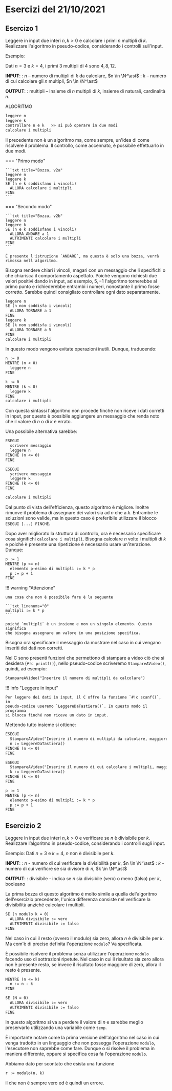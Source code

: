 # Esercizi del 21/10/2021

## Esercizo 1

Leggere in input due interi $n, k > 0$ e calcolare i primi $n$ multipli di $k$.
Realizzare l'algoritmo in pseudo-codice, considerando i controlli sull'input.

Esempio:

Dati $n = 3$ e $k = 4$, i primi $3$ multipli di $4$ sono $4, 8, 12$.

**INPUT**:
: $n$ – numero di multipli di $k$ da calcolare, $n \in \N^\ast$
: $k$ – numero di cui calcolare gli $n$ multipli, $n \in \N^\ast$

**OUTPUT**:
: multipli – Insieme di $n$ multipli di $k$, insieme di naturali, cardinalità $n$.

ALGORITMO

```txt title="Bozza"
leggere n
leggere k
controllare n e k   >> si può operare in due modi
calcolare i multipli
```

Il precedente non è un algoritmo ma, come sempre, un'idea di come risolvere il
problema. Il controllo, come accennato, è possibile effettuarlo in due modi.

=== "Primo modo"
  
    ```txt title="Bozza, v2a"
    leggere n
    leggere k
    SE (n e k soddisfano i vincoli)
      ALLORA calcolare i multipli
    FINE
    ```

=== "Secondo modo"
  
    ```txt title="Bozza, v2b"
    leggere n
    leggere k
    SE (n e k soddisfano i vincoli)
      ALLORA ANDARE a 1
      ALTRIMENTI calcolare i multipli
    FINE
    ```

    È presente l'istruzione `ANDARE`, ma questa è solo una bozza, verrà
    rimossa nell'algoritmo.

Bisogna rendere chiari i vincoli, magari con un messaggio che li specifichi o
che chiarisca il comportamento aspettato. Poiché vengono richiesti due valori
positivi dando in input, ad esempio, $5, -1$ l'algoritmo tornerebbe al primo
punto e richiederebbe entrambi i numeri, nonostante il primo fosse corretto.
Sarebbe quindi consigliato controllare ogni dato separatamente.

```txt title="Bozza, v2b.1"
leggere n
SE (n non soddisfa i vincoli)
  ALLORA TORNARE a 1
FINE
leggere k
SE (k non soddisfa i vincoli)
  ALLORA TORNARE a 5
FINE
calcolare i multipli
```

In questo modo vengono evitate operazioni inutili. Dunque, traducendo:

```txt title="Algoritmo, v1"
n := 0
MENTRE (n < 0)
  leggere n
FINE

k := 0
MENTRE (k < 0)
  leggere k
FINE
calcolare i multipli
```

Con questa sintassi l'algoritmo non procede finché non riceve i dati corretti
in input, per questo è possibile aggiungere un messaggio che renda noto che il
valore di $n$ o di $k$ è errato.

Una possibile alternativa sarebbe:

```txt title="Algoritmo, v1a"
ESEGUI
  scrivere messaggio
  leggere n
FINCHÉ (n <= 0)
FINE

ESEGUI
  scrivere messaggio
  leggere k
FINCHÉ (k <= 0)
FINE

calcolare i multipli
```

Dal punto di vista dell'efficienza, questo algoritmo è migliore. Inoltre
rimuove il problema di assegnare dei valori sia ad $n$ che a $k$. Entrambe le
soluzioni sono valide, ma in questo caso è preferibile utilizzare il blocco
`ESEGUI [...] FINCHÉ`.

Dopo aver migliorato la struttura di controllo, ora è necessario specificare
cosa significhi `calcolare i multipli`. Bisogna calcolare $n$ volte i multipli
di $k$ e poiché è presente una ripetizione è necessario usare un'iterazione.
Dunque:

```txt title="Calcolo dei multipli"
p := 1
MENTRE (p <= n)
  elemento p-esimo di multipli := k * p
  p := p + 1
FINE
```

!!! warning "Attenzione"

    una cosa che non è possibile fare è la seguente

    ```txt linenums="0"
    multipli := k * p
    ```

    poiché `multipli` è un insieme e non un singolo elemento. Questo significa
    che bisogna assegnare un valore in una posizione specifica.

Bisogna ora specificare il messaggio da mostrare nel caso in cui vengano
inseriti dei dati non corretti.

Nel C sono presenti funzioni che permettono di stampare a video ciò che si
desidera (`#!c printf()`), nello pseudo-codice scriveremo `StampareAVideo()`,
quindi, ad esempio:

```txt linenums="0"
StampareAVideo("Inserire il numero di multipli da calcolare")
```

!!! info "Leggere in input"

    Per leggere dei dati in input, il C offre la funzione `#!c scanf()`, in
    pseudo-codice useremo `LeggereDaTastiera()`. In questo modo il programma
    si blocca finché non riceve un dato in input.

Mettendo tutto insieme si ottiene:

```txt title="ALgoritmo"
ESEGUI
  StampareAVideo("Inserire il numero di multipli da calcolare, maggiore di 0")
  n := LeggereDaTastiera()
FINCHÉ (n <= 0)
FINE

ESEGUI
  StampareAVideo("Inserire il numero di cui calcolare i multipli, maggiore di 0")
  k := LeggereDaTastiera()
FINCHÉ (k <= 0)
FINE

p := 1
MENTRE (p <= n)
  elemento p-esimo di multipli := k * p
  p := p + 1
FINE
```

## Esercizio 2

Leggere in input due interi $n,k  > 0$ e verificare se $n$ è divisibile per $k$.
Realizzare l’algoritmo in pseudo-codice, considerando i controlli sugli input.

Esempio:
Dati $n = 3$ e $k = 4$, $n$ non è divisibile per $k$.

**INPUT**:
: $n$ - numero di cui verificare la divisibilità per $k$, $n \in \N^\ast$
: $k$ - numero di cui verificre se sia divisore di $n$, $k \in \N^\ast$

**OUTPUT**:
: divisibile - indica se $n$ sia divisibile (vero) o meno (falso) per $k$,
  booleano

La prima bozza di questo algoritmo è molto simile a quella del'algoritmo
dell'esercizio precedente, l'unica differenza consiste nel verificare la
divisibilità anziché calcolare i multipli.

```txt title="Algoritmo, v1"
SE (n modulo k = 0)
  ALLORA divisibile := vero
  ALTRIMENTI divisibile := falso
FINE
```

Nel caso in cui il resto (ovvero il modulo) sia zero, allora $n$ è divisibile
per $k$. Ma com'è di preciso definita l'operazione `modulo`? Va specificata.

È possibile risolvere il problema senza utilizzare l'operazione `modulo` facendo
uso di sottrazioni ripetute. Nel caso in cui il risultato sia zero allora non
è presente resto, se invece il risultato fosse maggiore di zero, allora il
resto è presente.

```txt title="Algoritmo, v2"
MENTRE (n <= k)
  n := n - k
FINE

SE (N = 0)
  ALLORA divisibile := vero
  ALTRIMENTI divisibile := falso
FINE
```

In questo algoritmo si va a perdere il valore di $n$ e sarebbe meglio
preservarlo utilizzando una variabile come `temp`.

È importante notare come la prima versione dell'algoritmo nel caso in cui venga
tradotto in un linguaggio che non possegga l'operazione `modulo`, l'esecutore
non saprebbe come fare. Dunque o si risolve il problema in maniera differente,
oppure si specifica cosa fa l'operazione `modulo`.

Abbiamo dato per scontato che esista una funzione

```txt linenums="0"
r := modulo(n, k)
```

il che non è sempre vero ed è quindi un errore.
